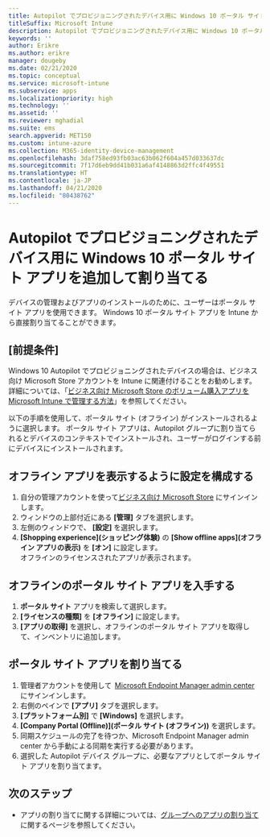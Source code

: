 ```yaml
---
title: Autopilot でプロビジョニングされたデバイス用に Windows 10 ポータル サイト アプリを追加して割り当てる
titleSuffix: Microsoft Intune
description: Autopilot でプロビジョニングされたデバイス用に Windows 10 ポータル サイト アプリを Intune に追加して割り当てる
keywords: ''
author: Erikre
ms.author: erikre
manager: dougeby
ms.date: 02/21/2020
ms.topic: conceptual
ms.service: microsoft-intune
ms.subservice: apps
ms.localizationpriority: high
ms.technology: ''
ms.assetid: ''
ms.reviewer: mghadial
ms.suite: ems
search.appverid: MET150
ms.custom: intune-azure
ms.collection: M365-identity-device-management
ms.openlocfilehash: 3daf758ed93fb03ac63b062f604a457d033637dc
ms.sourcegitcommit: 7f17d6eb9dd41b031a6af4148863d2ffc4f49551
ms.translationtype: HT
ms.contentlocale: ja-JP
ms.lasthandoff: 04/21/2020
ms.locfileid: "80438762"
---
```

# <a name="add-and-assign-the-windows-10-company-portal-app-for-autopilot-provisioned-devices"></a>Autopilot でプロビジョニングされたデバイス用に Windows 10 ポータル サイト アプリを追加して割り当てる

デバイスの管理およびアプリのインストールのために、ユーザーはポータル サイト アプリを使用できます。 Windows 10 ポータル サイト アプリを Intune から直接割り当てることができます。 

## <a name="prerequisites"></a>[前提条件]

Windows 10 Autopilot でプロビジョニングされたデバイスの場合は、ビジネス向け Microsoft Store アカウントを Intune に関連付けることをお勧めします。 詳細については、「[ビジネス向け Microsoft Store のボリューム購入アプリを Microsoft Intune で管理する方法](windows-store-for-business.md)」を参照してください。

以下の手順を使用して、ポータル サイト (オフライン) がインストールされるように選択します。 ポータル サイト アプリは、Autopilot グループに割り当てられるとデバイスのコンテキストでインストールされ、ユーザーがログインする前にデバイスにインストールされます。 

## <a name="configure-settings-to-show-offline-app"></a>オフライン アプリを表示するように設定を構成する

1. 自分の管理アカウントを使って[ビジネス向け Microsoft Store](https://www.microsoft.com/business-store) にサインインします。
2. ウィンドウの上部付近にある **[管理]** タブを選択します。
3. 左側のウィンドウで、 **[設定]** を選択します。
4. **[Shopping experience]\(ショッピング体験\)** の **[Show offline apps]\(オフライン アプリの表示\)** を **[オン]** に設定します。  
    オフラインのライセンスされたアプリが表示されます。

## <a name="get-the-offline-company-portal-app"></a>オフラインのポータル サイト アプリを入手する

1. **ポータル サイト** アプリを検索して選択します。
2. **[ライセンスの種類]** を **[オフライン]** に設定します。
3. **[アプリの取得]** を選択し、オフラインのポータル サイト アプリを取得して、インベントリに追加します。

## <a name="assign-the-company-portal-app"></a>ポータル サイト アプリを割り当てる

1. 管理者アカウントを使用して  [Microsoft Endpoint Manager admin center](https://go.microsoft.com/fwlink/?linkid=2109431)  にサインインします。 
2. 右側のペインで **[アプリ]** タブを選択します。
3. **[プラットフォーム別]** で **[Windows]** を選択します。
4. **[Company Portal (Offline)]\(ポータル サイト (オフライン)\)** を選択します。
5. 同期スケジュールの完了を待つか、Microsoft Endpoint Manager admin center から手動による同期を実行する必要があります。
6. 選択した Autopilot デバイス グループに、必要なアプリとしてポータル サイト アプリを割り当てます。

## <a name="next-steps"></a>次のステップ

- アプリの割り当てに関する詳細については、[グループへのアプリの割り当て](apps-deploy.md)に関するページを参照してください。

